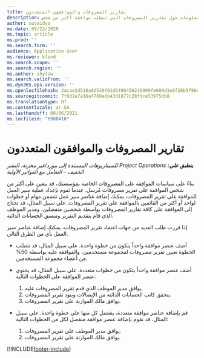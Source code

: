 ```yaml
---
title: تقارير المصروفات والموافقون المتعددون
description: يقدم هذا الموضوع معلومات حول تقارير المصروفات التي تتطلب موافقة أكثر من شخص.
author: suvaidya
ms.date: 09/23/2020
ms.topic: article
ms.prod: ''
ms.search.form: ''
audience: Application User
ms.reviewer: kfend
ms.search.scope: ''
ms.search.region: ''
ms.author: shylaw
ms.search.validFrom: ''
ms.dyn365.ops.version: ''
ms.openlocfilehash: 2acae2d518a02539f01d5498450236999fe609d1e8f26b5f90e18b986b83cab1
ms.sourcegitcommit: 7f8d1e7a16af769adb43d1877c28fdce53975db8
ms.translationtype: HT
ms.contentlocale: ar-SA
ms.lasthandoff: 08/06/2021
ms.locfileid: "6988410"
---
```

# <a name="expense-reports-and-multiple-approvers"></a>تقارير المصروفات والموافقون المتعددون

_**ينطبق علي:** ‏‫Project Operations للسيناريوهات المستندة إلى مورد/غير مخزنة‬، ‏‫النشر الخفيف – التعامل مع الفواتير الأولية‬_

بناءً على سياسات الموافقة على المصروفات الخاصة بمؤسستك، قد يتعين على أكثر من شخص الموافقة على تقرير مصروفات مُرسل. عندما تقوم بإعداد عملية سير العمل للموافقة على تقرير المصروفات، يمكنك إضافة عناصر سير عمل تتضمن مهام أو خطوات لواحد أو أكثر من القائمين بالموافقة على تقرير المصروفات. على سبيل المثال، قد تحتاج إلى الموافقة على كافة تقارير المصروفات بواسطة شخصين منفصلين، ومدير الموظف الذي قام بتقديم التقرير ومنسق الحسابات الدائنة.

إذا قررت طلب العديد من جهات اعتماد تقرير المصروفات، يمكنك إضافة عناصر سير العمل بأي من الطرق التالي.

- أضف عنصر موافقة واحداً يتكون من خطوة واحدة. على سبيل المثال، قد تتطلب الخطوة تعيين تقرير مصروفات لمجموعة مستخدمين، والموافقة عليه بواسطة 50% من أعضاء مجموعة المستخدمين.
- أضف عنصر موافقة واحداً يتكون من خطوات متعددة. على سبيل المثال، قد يحتوي عنصر الموافقة على الخطوات التالية:

    1. يوافق مدير الموظف الذي قدم تقرير المصروفات عليه.
    2. يتحقق كاتب الحسابات الدائنة من الإيصالات وبنود تقرير المصروفات.
    3. يوافق مالك الموازنة على تقرير المصروفات.

- قم بإضافة عناصر موافقة متعددة، يشتمل كل منها على خطوة واحدة. على سبيل المثال، قد تقوم بإضافة عنصر موافقة منفصل لكل من الخطوات التالية:

    1. يوافق مدير الموظف على تقرير المصروفات.
    2. يوافق مالك الموازنة على تقرير المصروفات.


[!INCLUDE[footer-include](../includes/footer-banner.md)]